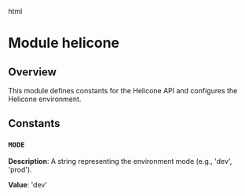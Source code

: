 html
<h1>Module helicone</h1>

<h2>Overview</h2>
<p>This module defines constants for the Helicone API and configures the Helicone environment.</p>

<h2>Constants</h2>

<h3><code>MODE</code></h3>

<p><strong>Description</strong>:  A string representing the environment mode (e.g., 'dev', 'prod').</p>

<p><strong>Value</strong>: 'dev'</p>